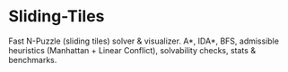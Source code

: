 # Sliding-Tiles
Fast N-Puzzle (sliding tiles) solver &amp; visualizer. A*, IDA*, BFS, admissible heuristics (Manhattan + Linear Conflict), solvability checks, stats &amp; benchmarks.
